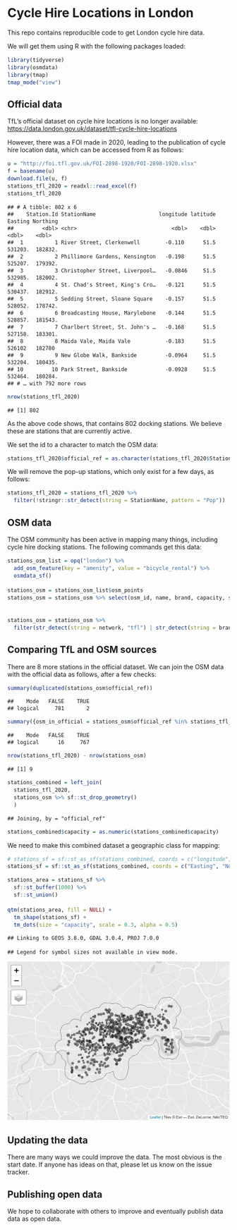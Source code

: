 
# Cycle Hire Locations in London

This repo contains reproducible code to get London cycle hire data.

We will get them using R with the following packages loaded:

``` r
library(tidyverse)
library(osmdata)
library(tmap)
tmap_mode("view")
```

## Official data

TfL’s official dataset on cycle hire locations is no longer available:
<https://data.london.gov.uk/dataset/tfl-cycle-hire-locations>

However, there was a FOI made in 2020, leading to the publication of
cycle hire location data, which can be accessed from R as follows:

``` r
u = "http://foi.tfl.gov.uk/FOI-2898-1920/FOI-2898-1920.xlsx"
f = basename(u)
download.file(u, f)
stations_tfl_2020 = readxl::read_excel(f)
stations_tfl_2020
```

    ## # A tibble: 802 x 6
    ##    Station.Id StationName                    longitude latitude Easting Northing
    ##         <dbl> <chr>                              <dbl>    <dbl>   <dbl>    <dbl>
    ##  1          1 River Street, Clerkenwell        -0.110      51.5 531203.  182832.
    ##  2          2 Phillimore Gardens, Kensington   -0.198      51.5 525207.  179392.
    ##  3          3 Christopher Street, Liverpool…   -0.0846     51.5 532985.  182002.
    ##  4          4 St. Chad's Street, King's Cro…   -0.121      51.5 530437.  182912.
    ##  5          5 Sedding Street, Sloane Square    -0.157      51.5 528052.  178742.
    ##  6          6 Broadcasting House, Marylebone   -0.144      51.5 528857.  181543.
    ##  7          7 Charlbert Street, St. John's …   -0.168      51.5 527158.  183301.
    ##  8          8 Maida Vale, Maida Vale           -0.183      51.5 526102   182780 
    ##  9          9 New Globe Walk, Bankside         -0.0964     51.5 532204.  180435.
    ## 10         10 Park Street, Bankside            -0.0928     51.5 532464.  180284.
    ## # … with 792 more rows

``` r
nrow(stations_tfl_2020)
```

    ## [1] 802

As the above code shows, that contains 802 docking stations. We believe
these are stations that are currently active.

We set the id to a character to match the OSM data:

``` r
stations_tfl_2020$official_ref = as.character(stations_tfl_2020$Station.Id)
```

We will remove the pop-up stations, which only exist for a few days, as
follows:

``` r
stations_tfl_2020 = stations_tfl_2020 %>% 
  filter(!stringr::str_detect(string = StationName, pattern = "Pop"))
```

## OSM data

The OSM community has been active in mapping many things, including
cycle hire docking stations. The following commands get this data:

``` r
stations_osm_list = opq("london") %>% 
  add_osm_feature(key = "amenity", value = "bicycle_rental") %>% 
  osmdata_sf()

stations_osm = stations_osm_list$osm_points 
stations_osm = stations_osm %>% select(osm_id, name, brand, capacity, start_date, network, official_name, official_ref)


stations_osm = stations_osm %>% 
  filter(str_detect(string = network, "tfl") | str_detect(string = brand, "antand"))
```

## Comparing TfL and OSM sources

There are 8 more stations in the official dataset. We can join the OSM
data with the official data as follows, after a few checks:

``` r
summary(duplicated(stations_osm$official_ref))
```

    ##    Mode   FALSE    TRUE 
    ## logical     781       2

``` r
summary({osm_in_official = stations_osm$official_ref %in% stations_tfl_2020$official_ref})
```

    ##    Mode   FALSE    TRUE 
    ## logical      16     767

``` r
nrow(stations_tfl_2020) - nrow(stations_osm)
```

    ## [1] 9

``` r
stations_combined = left_join(
  stations_tfl_2020,
  stations_osm %>% sf::st_drop_geometry()
  )
```

    ## Joining, by = "official_ref"

<!-- We can also add a dataset approximating the first wave of the data as follows: -->

``` r
stations_combined$capacity = as.numeric(stations_combined$capacity)
```

We need to make this combined dataset a geographic class for mapping:

``` r
# stations_sf = sf::st_as_sf(stations_combined, coords = c("longitude", "latitude"), crs = 4326)
stations_sf = sf::st_as_sf(stations_combined, coords = c("Easting", "Northing"), crs = 27700)
```

``` r
stations_area = stations_sf %>% 
  sf::st_buffer(1000) %>% 
  sf::st_union()

qtm(stations_area, fill = NULL) +
  tm_shape(stations_sf) +
  tm_dots(size = "capacity", scale = 0.3, alpha = 0.5)
```

    ## Linking to GEOS 3.8.0, GDAL 3.0.4, PROJ 7.0.0

    ## Legend for symbol sizes not available in view mode.

![](README_files/figure-gfm/plot-1.png)<!-- -->

## Updating the data

There are many ways we could improve the data. The most obvious is the
start date. If anyone has ideas on that, please let us know on the issue
tracker.

## Publishing open data

We hope to collaborate with others to improve and eventually publish
data data as open data.
